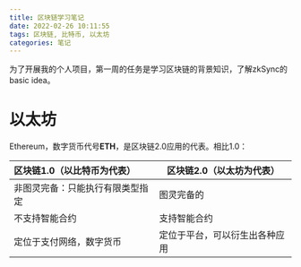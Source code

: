 ```yaml
---
title: 区块链学习笔记
date: 2022-02-26 10:11:55
tags: 区块链, 比特币, 以太坊
categories: 笔记
---
```


为了开展我的个人项目，第一周的任务是学习区块链的背景知识，了解zkSync的basic idea。





# 以太坊

Ethereum，数字货币代号**ETH**，是区块链2.0应用的代表。相比1.0：

| 区块链1.0（以比特币为代表）      | 区块链2.0（以太坊为代表）      |
| :------------------------------- | ------------------------------ |
| 非图灵完备：只能执行有限类型指定 | 图灵完备的                     |
| 不支持智能合约                   | 支持智能合约                   |
| 定位于支付网络，数字货币         | 定位于平台，可以衍生出各种应用 |



